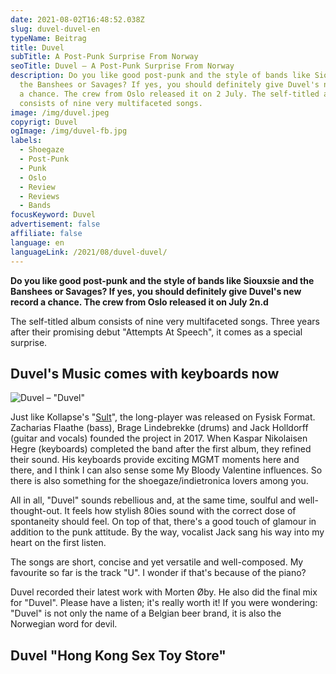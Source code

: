 ```yaml
---
date: 2021-08-02T16:48:52.038Z
slug: duvel-duvel-en
typeName: Beitrag
title: Duvel
subTitle: A Post-Punk Surprise From Norway
seoTitle: Duvel – A Post-Punk Surprise From Norway
description: Do you like good post-punk and the style of bands like Siouxsie and
  the Banshees or Savages? If yes, you should definitely give Duvel's new record
  a chance. The crew from Oslo released it on 2 July. The self-titled album
  consists of nine very multifaceted songs.
image: /img/duvel.jpeg
copyrigt: Duvel
ogImage: /img/duvel-fb.jpg
labels:
  - Shoegaze
  - Post-Punk
  - Punk
  - Oslo
  - Review
  - Reviews
  - Bands
focusKeyword: Duvel
advertisement: false
affiliate: false
language: en
languageLink: /2021/08/duvel-duvel/
---
```

**Do you like good post-punk and the style of bands like Siouxsie and the Banshees or Savages? If yes, you should definitely give Duvel's new record a chance. The crew from Oslo released it on July 2n.d**

The self-titled album consists of nine very multifaceted songs. Three years after their promising debut "Attempts At Speech", it comes as a special surprise.

## Duvel's Music comes with keyboards now

![Duvel – "Duvel"](/img/duvel-cover.jpeg "Duvel – \"Duvel\"")

Just like Kollapse's "[Sult](/2021/06/kollapse-sult-en/)", the long-player was released on Fysisk Format. Zacharias Flaathe (bass), Brage Lindebrekke (drums) and Jack Holldorff (guitar and vocals) founded the project in 2017. When Kaspar Nikolaisen Hegre (keyboards) completed the band after the first album, they refined their sound. His keyboards provide exciting MGMT moments here and there, and I think I can also sense some My Bloody Valentine influences. So there is also something for the shoegaze/indietronica lovers among you.

All in all, "Duvel" sounds rebellious and, at the same time, soulful and well-thought-out. It feels how stylish 80ies sound with the correct dose of spontaneity should feel. On top of that, there's a good touch of glamour in addition to the punk attitude. By the way, vocalist Jack sang his way into my heart on the first listen.

The songs are short, concise and yet versatile and well-composed. My favourite so far is the track "U". I wonder if that's because of the piano?

Duvel recorded their latest work with Morten Øby. He also did the final mix for "Duvel". Please have a listen; it's really worth it! If you were wondering: "Duvel" is not only the name of a Belgian beer brand, it is also the Norwegian word for devil.

## Duvel "Hong Kong Sex Toy Store"

<YouTube id="t5ZBEPNA7W8" />